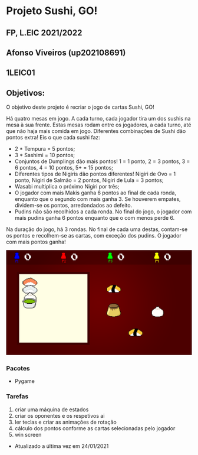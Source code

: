 # Projeto Sushi, GO!
## FP, L.EIC 2021/2022
## Afonso Viveiros (up202108691)
## 1LEIC01
## Objetivos:

O objetivo deste projeto é recriar o jogo de cartas Sushi, GO! 

Há quatro mesas em jogo. A cada turno, cada jogador tira um dos sushis na mesa à sua frente. Estas mesas rodam entre os jogadores, a cada turno, até que não haja mais comida em jogo.
Diferentes combinações de Sushi dão pontos extra! Eis o que cada sushi faz:
 - 2 * Tempura = 5 pontos;
 - 3 * Sashimi = 10 pontos;
 - Conjuntos de Dumplings dão mais pontos! 1 = 1 ponto, 2 = 3 pontos, 3 = 6 pontos, 4 = 10 pontos, 5+ = 15 pontos;
 - Diferentes tipos de Nigiris dão pontos diferentes! Nigiri de Ovo = 1 ponto, Nigiri de Salmão = 2 pontos, Nigiri de Lula = 3 pontos;
 - Wasabi multiplica o próximo Nigiri por três;
 - O jogador com mais Makis ganha 6 pontos ao final de cada ronda, enquanto que o segundo com mais ganha 3. Se houverem empates, dividem-se os pontos, arredondados ao defeito.
 - Pudins não são recolhidos a cada ronda. No final do jogo, o jogador com mais pudins ganha 6 pontos enquanto que o com menos perde 6.

Na duração do jogo, há 3 rondas. No final de cada uma destas, contam-se os pontos e recolhem-se as cartas, com exceção dos pudins.
O jogador com mais pontos ganha!

![UI](UI.png)

### Pacotes

- Pygame

### Tarefas

1. criar uma máquina de estados
2. criar os oponentes e os respetivos ai
3. ler teclas e criar as animações de rotação
4. cálculo dos pontos conforme as cartas selecionadas pelo jogador
5. win screen

- Atualizado a última vez em 24/01/2021
